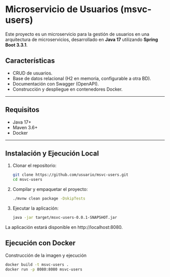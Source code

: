 # **Microservicio de Usuarios (msvc-users)**

Este proyecto es un microservicio para la gestión de usuarios en una arquitectura de microservicios, desarrollado en **Java 17** utilizando **Spring Boot 3.3.1**.

## **Características**
- CRUD de usuarios.
- Base de datos relacional (H2 en memoria, configurable a otra BD).
- Documentación con Swagger (OpenAPI).
- Construcción y despliegue en contenedores Docker.  

---

## **Requisitos**
- Java 17+
- Maven 3.6+
- Docker

---

## **Instalación y Ejecución Local**
1. Clonar el repositorio:
   ```bash
   git clone https://github.com/usuario/msvc-users.git
   cd msvc-users

2. Compilar y empaquetar el proyecto:
   ```bash
   ./mvnw clean package -DskipTests
3. Ejecutar la aplicación:
   ```bash
   java -jar target/msvc-users-0.0.1-SNAPSHOT.jar

La aplicación estará disponible en http://localhost:8080.

## **Ejecución con Docker**
Construcción de la imagen y ejecución
  ```bash
  docker build -t msvc-users .
  docker run -p 8080:8080 msvc-users


